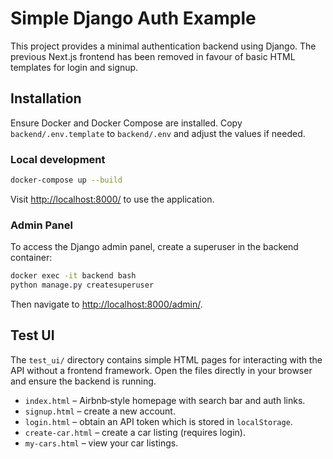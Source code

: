 # Simple Django Auth Example

This project provides a minimal authentication backend using Django. The previous Next.js frontend has been removed in favour of basic HTML templates for login and signup.

## Installation

Ensure Docker and Docker Compose are installed. Copy `backend/.env.template` to `backend/.env` and adjust the values if needed.

### Local development

```bash
docker-compose up --build
```

Visit [http://localhost:8000/](http://localhost:8000/) to use the application.

### Admin Panel

To access the Django admin panel, create a superuser in the backend container:

```bash
docker exec -it backend bash
python manage.py createsuperuser
```

Then navigate to [http://localhost:8000/admin/](http://localhost:8000/admin/).

## Test UI

The `test_ui/` directory contains simple HTML pages for interacting with the
API without a frontend framework. Open the files directly in your browser and
ensure the backend is running.

- `index.html` – Airbnb‑style homepage with search bar and auth links.
- `signup.html` – create a new account.
- `login.html` – obtain an API token which is stored in `localStorage`.
- `create-car.html` – create a car listing (requires login).
- `my-cars.html` – view your car listings.
